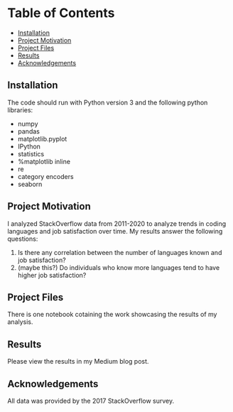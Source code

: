 # Table of Contents
- [Installation](#i)
- [Project Motivation](#pm)
- [Project Files](#pf)
- [Results](#r)
- [Acknowledgements](#a)

## Installation <a name="i"></a>
The code should run with Python version 3 and the following python libraries:

- numpy
- pandas
- matplotlib.pyplot
- IPython
- statistics
- %matplotlib inline
- re
- category encoders
- seaborn


## Project Motivation <a name="pm"></a>
I analyzed StackOverflow data from 2011-2020 to analyze trends in coding languages and job satisfaction over time. My results answer the following questions:
1. Is there any correlation between the number of languages known and job satisfaction?
2. (maybe this?) Do individuals who know more languages tend to have higher job satisfaction?


## Project Files <a name="pf"></a>
There is one notebook cotaining the work showcasing the results of my analysis.

## Results <a name="r"></a>
Please view the results in my Medium blog post. 

## Acknowledgements <a name="a"></a>
All data was provided by the 2017 StackOverflow survey.
